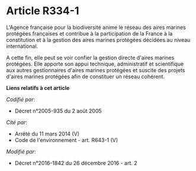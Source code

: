 # Article R334-1

L'Agence française pour la biodiversité anime le réseau des aires marines protégées françaises et contribue à la
participation de la France à la constitution et à la gestion des aires marines protégées décidées au niveau international.

A cette fin, elle peut se voir confier la gestion directe d'aires marines protégées. Elle apporte son appui technique,
administratif et scientifique aux autres gestionnaires d'aires marines protégées et suscite des projets d'aires marines
protégées afin de constituer un réseau cohérent.

**Liens relatifs à cet article**

_Codifié par_:

  - Décret n°2005-935 du 2 août 2005

_Cité par_:

  - Arrêté du 11 mars 2014 (V)
  - Code de l'environnement - art. R643-1 (V)

_Modifié par_:

  - Décret n°2016-1842 du 26 décembre 2016 - art. 2
